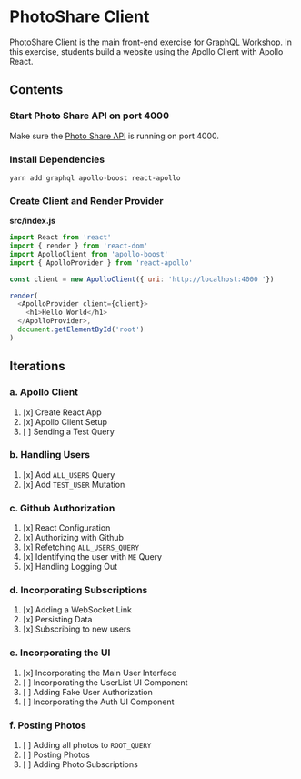 PhotoShare Client
===============
PhotoShare Client is the main front-end  exercise for [GraphQL Workshop](https://www.graphqlworkshop.com). In this exercise, students build a website using the Apollo Client with Apollo React.

Contents
---------------

### Start Photo Share API on port 4000
Make sure the [Photo Share API]() is running on port 4000.

### Install Dependencies
`yarn add graphql apollo-boost react-apollo`

### Create Client and Render Provider

__src/index.js__
```javascript
import React from 'react'
import { render } from 'react-dom'
import ApolloClient from 'apollo-boost'
import { ApolloProvider } from 'react-apollo'

const client = new ApolloClient({ uri: 'http://localhost:4000 '})

render(
  <ApolloProvider client={client}>
    <h1>Hello World</h1>
  </ApolloProvider>,
  document.getElementById('root')
)  
```

Iterations
---------------

### a. Apollo Client

1. [x] Create React App
2. [x] Apollo Client Setup
3. [ ] Sending a Test Query

### b. Handling Users

1. [x] Add `ALL_USERS` Query
2. [x] Add `TEST_USER` Mutation

### c. Github Authorization

1. [x] React Configuration
2. [x] Authorizing with Github
3. [x] Refetching `ALL_USERS_QUERY`
4. [x] Identifying the user with `ME` Query
5. [x] Handling Logging Out

### d. Incorporating Subscriptions

1. [x] Adding a WebSocket Link
2. [x] Persisting Data
3. [x] Subscribing to new users

### e. Incorporating the UI

1. [x] Incorporating the Main User Interface
2. [ ] Incorporating the UserList UI Component
3. [ ] Adding Fake User Authorization
4. [ ] Incorporating the Auth UI Component

### f. Posting Photos

1. [ ] Adding all photos to `ROOT_QUERY`
2. [ ] Posting Photos
3. [ ] Adding Photo Subscriptions
